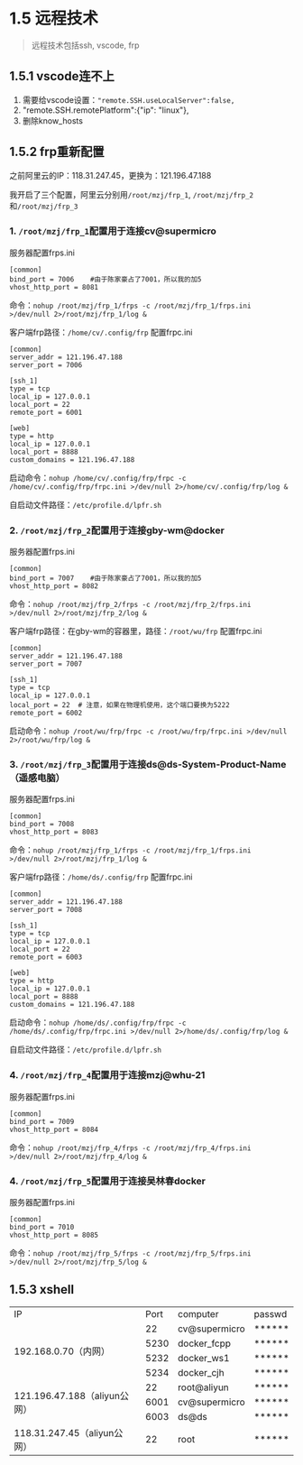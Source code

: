 # 1.5 远程技术

> 远程技术包括ssh, vscode, frp

## 1.5.1 vscode连不上
1. 需要给vscode设置：`"remote.SSH.useLocalServer":false,`
2. "remote.SSH.remotePlatform":{"ip": "linux"},
3. 删除know_hosts

## 1.5.2 frp重新配置
之前阿里云的IP：118.31.247.45，更换为：121.196.47.188

我开启了三个配置，阿里云分别用`/root/mzj/frp_1`, `/root/mzj/frp_2`和`/root/mzj/frp_3`

### 1. **`/root/mzj/frp_1`配置用于连接cv@supermicro**
服务器配置frps.ini

```shell
[common]
bind_port = 7006    #由于陈家豪占了7001，所以我的加5
vhost_http_port = 8081
```
命令：`nohup /root/mzj/frp_1/frps -c /root/mzj/frp_1/frps.ini >/dev/null 2>/root/mzj/frp_1/log &`

客户端frp路径：`/home/cv/.config/frp`
配置frpc.ini

```shell
[common]
server_addr = 121.196.47.188
server_port = 7006

[ssh_1]
type = tcp
local_ip = 127.0.0.1
local_port = 22
remote_port = 6001

[web]
type = http
local_ip = 127.0.0.1
local_port = 8888
custom_domains = 121.196.47.188
```
启动命令：`nohup /home/cv/.config/frp/frpc -c /home/cv/.config/frp/frpc.ini >/dev/null 2>/home/cv/.config/frp/log &`

自启动文件路径：`/etc/profile.d/lpfr.sh`

### 2. **`/root/mzj/frp_2`配置用于连接gby-wm@docker**
服务器配置frps.ini

```shell
[common]
bind_port = 7007    #由于陈家豪占了7001，所以我的加5
vhost_http_port = 8082
```
命令：`nohup /root/mzj/frp_2/frps -c /root/mzj/frp_2/frps.ini >/dev/null 2>/root/mzj/frp_2/log &`

客户端frp路径：在gby-wm的容器里，路径：`/root/wu/frp`
配置frpc.ini

```shell
[common]
server_addr = 121.196.47.188
server_port = 7007

[ssh_1]
type = tcp
local_ip = 127.0.0.1
local_port = 22  # 注意，如果在物理机使用，这个端口要换为5222
remote_port = 6002

```
启动命令：`nohup /root/wu/frp/frpc -c /root/wu/frp/frpc.ini >/dev/null 2>/root/wu/frp/log &`





### 3. **`/root/mzj/frp_3`配置用于连接ds@ds-System-Product-Name（遥感电脑）**

服务器配置frps.ini

```shell
[common]
bind_port = 7008
vhost_http_port = 8083
```
命令：`nohup /root/mzj/frp_1/frps -c /root/mzj/frp_1/frps.ini >/dev/null 2>/root/mzj/frp_1/log &`

客户端frp路径：`/home/ds/.config/frp`
配置frpc.ini

```shell
[common]
server_addr = 121.196.47.188
server_port = 7008

[ssh_1]
type = tcp
local_ip = 127.0.0.1
local_port = 22
remote_port = 6003

[web]
type = http
local_ip = 127.0.0.1
local_port = 8888
custom_domains = 121.196.47.188
```
启动命令：`nohup /home/ds/.config/frp/frpc -c /home/ds/.config/frp/frpc.ini >/dev/null 2>/home/ds/.config/frp/log &`

自启动文件路径：`/etc/profile.d/lpfr.sh`



### 4. **`/root/mzj/frp_4`配置用于连接mzj@whu-21**

服务器配置frps.ini

```shell
[common]
bind_port = 7009
vhost_http_port = 8084
```

命令：`nohup /root/mzj/frp_4/frps -c /root/mzj/frp_4/frps.ini >/dev/null 2>/root/mzj/frp_4/log &`

### 4. **`/root/mzj/frp_5`配置用于连接吴林春docker**

服务器配置frps.ini

```shell
[common]
bind_port = 7010
vhost_http_port = 8085
```

命令：`nohup /root/mzj/frp_5/frps -c /root/mzj/frp_5/frps.ini >/dev/null 2>/root/mzj/frp_5/log &`

## 1.5.3 xshell
<table>
    <tr>
        <td>IP</td>
        <td>Port</td>
        <td>computer</td>
        <td>passwd</td>
    </tr>
    <tr>
        <td rowspan="4">192.168.0.70（内网）</td>
        <td>22</td>
        <td>cv@supermicro</td>
        <td>******</td>
    </tr>
    <tr>
        <td>5230</td>
        <td>docker_fcpp</td>
        <td>******</td>
    </tr>
        <tr>
        <td>5232</td>
        <td>docker_ws1</td>
        <td>******</td>
    </tr>
        <tr>
        <td>5234</td>
        <td>docker_cjh</td>
        <td>******</td>
    </tr>
     <tr>
        <td rowspan="3">121.196.47.188（aliyun公网）</td>
        <td>22</td>
        <td>root@aliyun</td>
        <td>******</td>
    </tr>
    <tr>
        <td>6001</td>
        <td>cv@supermicro</td>
        <td>******</td>
    </tr>
        <tr>
        <td>6003</td>
        <td>ds@ds</td>
        <td>******</td>
    </tr>
     <tr>
        <td>118.31.247.45（aliyun公网）</td>
        <td>22</td>
        <td>root</td>
        <td>******</td>
    </tr>
</table>

